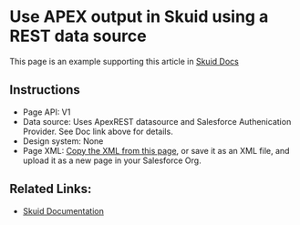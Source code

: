 # Use APEX output in Skuid using a REST data source

This page is an example supporting this article in [Skuid Docs](https://docs.skuid.com/latest/en/skuid/salesforce/apex/apex-as-rest.html)

## Instructions
- Page API:  V1
- Data source: Uses ApexREST datasource and Salesforce Authenication Provider.   See Doc link above for details.   
- Design system: None 
- Page XML:  [Copy the XML from this page](ApexREST.xml?raw=true), or save it as an XML file, and upload it as a new page in your Salesforce Org.  


## Related Links: 
- [Skuid Documentation](https://docs.skuid.com/latest/en/skuid/salesforce/apex/apex-as-rest.html)

